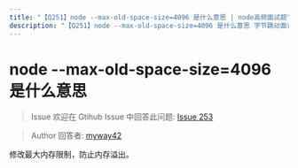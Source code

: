 ```yaml
---
title: "【Q251】node --max-old-space-size=4096 是什么意思 | node高频面试题"
description: "【Q251】node --max-old-space-size=4096 是什么意思 字节跳动面试题、阿里腾讯面试题、美团小米面试题。"
---
```


# node --max-old-space-size=4096 是什么意思

> Issue
> 欢迎在 Gtihub Issue 中回答此问题: [Issue 253](https://github.com/shfshanyue/Daily-Question/issues/253)

> Author
> 回答者: [myway42](https://github.com/myway42)

修改最大内存限制，防止内存溢出。
